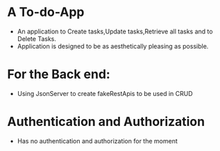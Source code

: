 # A To-do-App
- An application to Create tasks,Update tasks,Retrieve all tasks and to Delete Tasks.
- Application is designed to be as aesthetically pleasing as possible.

# For the Back end:
- Using JsonServer to create fakeRestApis to be used in CRUD

# Authentication and Authorization
- Has no authentication and authorization for the moment

